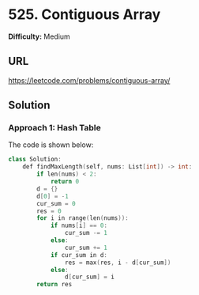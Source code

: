 # 525. Contiguous Array
**Difficulty:** Medium

## URL

https://leetcode.com/problems/contiguous-array/

## Solution

### Approach 1: Hash Table

The code is shown below:

```c++
class Solution:
    def findMaxLength(self, nums: List[int]) -> int:
        if len(nums) < 2:
            return 0
        d = {}
        d[0] = -1
        cur_sum = 0
        res = 0
        for i in range(len(nums)):
            if nums[i] == 0:
                cur_sum -= 1
            else:
                cur_sum += 1
            if cur_sum in d:
                res = max(res, i - d[cur_sum])
            else:
                d[cur_sum] = i
        return res
```


